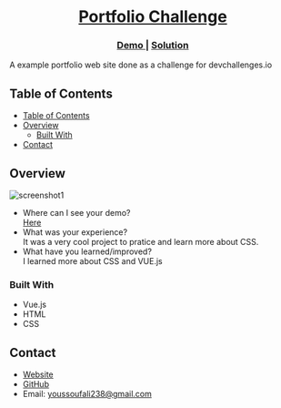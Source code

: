 <!-- Please update value in the {}  -->

<h1 align="center"><a href="https://aliahmedyoussouf.github.io/Portfolio/">Portfolio Challenge</a></h1>
<div align="center">
  <h3>
    <a href="https://aliahmedyoussouf.github.io/Portfolio/">
      Demo
    </a>
    <span> | </span>
    <a href="https://github.com/ALIAHMEDYoussouf">
      Solution
    </a>
  </h3>
</div>

<p>A example portfolio web site done as a challenge for <a target="_blank" href="https://devchallenges.io"></a>devchallenges.io</p>

## Table of Contents

- [Table of Contents](#table-of-contents)
- [Overview](#overview)
  - [Built With](#built-with)
- [Contact](#contact)

## Overview

![screenshot1](imgs)

- Where can I see your demo?<br>
  [Here](https://aliahmedyoussouf.github.io/Portfolio/)
- What was your experience?<br>
  It was a very cool project to pratice and learn more about CSS.
- What have you learned/improved?<br>
  I learned more about CSS and VUE.js


### Built With

<!-- This section should list any major frameworks that you built your project using. Here are a few examples.-->

- Vue.js
- HTML
- CSS

## Contact

- [Website](https://aliahmedyoussouf.github.io/Portfolio/)
- [GitHub](https://github.com/ALIAHMEDYoussouf)
- Email: youssoufali238@gmail.com
